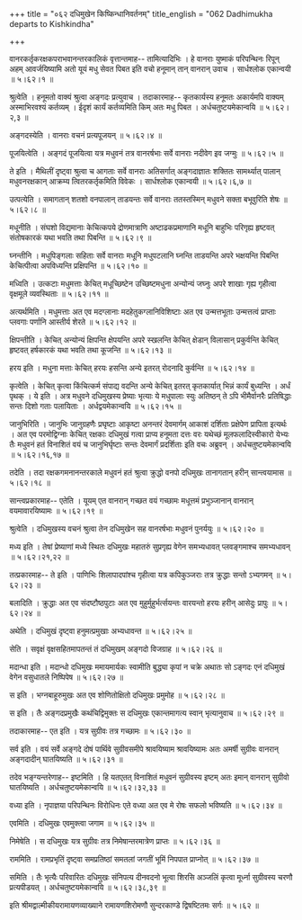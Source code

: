 +++
title = "०६२ दधिमुखेन किष्किन्धानिवर्तनम्"
title_english = "062 Dadhimukha departs to Kishkindha"

+++


वानरकर्तृकरक्षकपराभवानन्तरकालिकं वृत्तान्तमाह-- तामित्यादिभिः । हे
वानराः युष्माकं परिपन्थिनः रिपून् अहम् आवर्जयिष्यामि अतो यूयं मधु सेवत
पिबत इति वचो हनूमान् तान् वानरान् उवाच । सार्धश्लोक एकान्वयी  ॥  ५।६२।१
 ॥   

  

श्रुत्वेति । हनूमतो वाक्यं श्रुत्वा अङ्गदः प्रत्युवाच । तदाकारमाह--
कृतकार्यस्य हनूमतः अकार्यमपि वाक्यम् अस्माभिरवश्यं कर्तव्यम् । ईदृशं
कार्यं कर्तव्यमिति किम् अतः मधु पिबत । अर्धचतुष्टयमेकान्वयि  ॥  ५।६२।२,३
 ॥   

  

अङ्गदस्येति । वानराः वचनं प्रत्यपूजयन्  ॥  ५।६२।४  ॥   

  

पूजयित्वेति । अङ्गदं पूजयित्वा यत्र मधुवनं तत्र वानरर्षभाः सर्वे वानराः
नदीवेग इव जग्मुः  ॥  ५।६२।५  ॥   

  

ते इति । मैथिलीं दृष्ट्वा श्रुत्वा च आगताः सर्वे वानराः अतिसर्गात्
अङ्गदाज्ञातः शक्तितः सामर्थ्यात् पालान् मधुवनरक्षकान् आक्रम्य
त्वितरकर्तृकमिति विवेकः । सार्धश्लोक एकान्वयी  ॥  ५।६२।६,७  ॥   

  

उत्पत्येति । समागतान् शतशो वनपालान् ताडयन्तः सर्वे वानराः ततस्तस्मिन्
मधुवने सक्ता बभूवुरिति शेषः  ॥  ५।६२।८  ॥   

  

मधूनीति । संघशो विद्यमानाः केचित्कपये द्रोणमात्राणि अष्टाढकप्रमाणानि
मधूनि बाहुभिः परिगृह्य हृष्टवत् संतोषकारकं यथा भवति तथा पिबन्ति  ॥ 
५।६२।९ ॥   

  

घ्नन्तीनि । मधुपिङ्गलाः सहिताः सर्वे वानराः मधूनि मधुपटलानि घ्नन्ति
ताडयन्ति अपरे भक्षयन्ति पिबन्ति केचित्पीत्वा अपविध्यन्ति प्रक्षिपन्ति  ॥ 
५।६२।१०  ॥   

  

मध्विति । उत्कटाः मधुमत्ताः केचित् मधूच्छिष्टेन उच्छिष्टमधुना अन्योन्यं
जघ्नुः अपरे शाखाः गृह्य गृहीत्वा वृक्षमूले व्यवस्थिताः  ॥  ५।६२।११  ॥   

  

अत्यर्थमिति । मधुमत्ताः अत एव मदग्लानाः मदहेतुकग्लानिविशिष्टाः अत एव
उन्मत्तभूताः उन्मत्तत्वं प्राप्ताः प्लवगाः पर्णानि आस्तीर्य शेरते  ॥ 
५।६२।१२  ॥   

  

क्षिपन्तीति । केचित् अन्योन्यं क्षिपन्ति क्षेपयन्ति अपरे स्खलन्ति केचित्
क्षेडान् विलासान् प्रकुर्वन्ति केचित् हृष्टवत् हर्षकारकं यथा भवति तथा
कूजन्ति  ॥  ५।६२।१३ ॥   

  

हरय इति । मधुना मत्ताः केचित् हरयः हसन्ति अन्ये इतरत् रोदनादि कुर्वन्ति
 ॥  ५।६२।१४  ॥   

  

कृत्वेति । केचित् कृत्वा किंचित्कर्म संपाद्य वदन्ति अन्ये केचित् इतरत्
कृतकार्यात् भिन्नं कार्यं बुध्यन्ति । अर्धं पृथक् । ये इति । अत्र मधुवने
दधिमुखस्य प्रेष्याः भृत्याः ये मधुपालाः स्युः अतिष्ठन् ते ऽपि
भीमैर्वानरैः प्रतिषिद्धाः सन्तः दिशो गताः पलायिताः । अर्धद्वयमेकान्वयि
 ॥  ५।६२।१५  ॥   

  

जानुभिरिति । जानुभिः जानुग्रहणैः प्रघृष्टाः आकृष्टा अनन्तरं देवमार्गम्
आकाशं दर्शिताः प्रक्षेपेण प्रापिता इत्यर्थः । अत एव परमोद्विग्नाः केचित्
रक्षकाः दधिमुखं गत्वा प्राप्य हनूमता दत्तः वरः यथेच्छं मूलफलादिस्वीकारो
येभ्यः तैः मधुवनं हतं विनाशितं वयं च जानुभिर्घृष्टाः सन्तः देवमार्गं
प्रदर्शिताः इति वचः अब्रुवन् । अर्धचतुष्टयमेकान्वयि  ॥  ५।६२।१६,१७  ॥   

  

तदेति । तदा रक्षकगमनानन्तरकाले मधुवनं हतं श्रुत्वा क्रुद्धो वनपो दधिमुखः
तानागतान् हरीन् सान्त्वयामास  ॥  ५।६२।१८  ॥   

  

सान्त्वप्रकारमाह-- एतेति । यूयम् एत वानरान् गच्छत वयं गच्छामः मधूत्तमं
प्रभुञ्जानान् वानरान् वयमावारयिष्यामः  ॥  ५।६२।१९  ॥   

  

श्रुत्वेति । दधिमुखस्य वचनं श्रुत्वा तेन दधिमुखेन सह वानरर्षभाः मधुवनं
पुनर्ययुः  ॥  ५।६२।२०  ॥   

  

मध्य इति । तेषां प्रेष्याणां मध्ये स्थितः दधिमुखः महातरुं सुप्रगृह्य
वेगेन समभ्यधावत् प्लवङ्गमाश्च समभ्यधावन्  ॥  ५।६२।२१,२२  ॥   

  

तत्प्रकारमाह-- ते इति । पाणिभिः शिलापादपांश्च गृहीत्वा यत्र कपिकुञ्जराः
तत्र क्रुद्धाः सन्तो ऽभ्यगमन्  ॥  ५।६२।२३  ॥   

  

बलादिति । क्रुद्धाः अत एव संदष्टौष्ठपुटाः अत एव मुहुर्मुहुर्भर्त्सयन्तः
वारयन्तो हरयः हरीन् आसेदुः प्रापुः  ॥  ५।६२।२४  ॥   

  

अथेति । दधिमुखं दृष्ट्वा हनुमत्प्रमुखाः अभ्यधावन्त  ॥  ५।६२।२५  ॥   

  

सेति । सवृक्षं वृक्षसहितमापतन्तं तं दधिमुखम् अङ्गदो विजग्राह  ॥ 
५।६२।२६ ॥   

  

मदान्धा इति । मदान्धो दधिमुखः ममायमार्यकः स्वामीति बुद्ध्या कृपां न
चक्रे अथातः सो ऽङ्गदः एनं दधिमुखं वेगेन वसुधातले निष्पिपेष  ॥  ५।६२।२७
 ॥   

  

स इति । भग्नबाहूरुमुखः अत एव शोणितोक्षितो दधिमुखः प्रमुमोह  ॥  ५।६२।२८
 ॥   

  

स इति । तैः अङ्गदप्रमुखैः कथंचिद्विमुक्तः स दधिमुखः एकान्तमागत्य स्वान्
भृत्यानुवाच  ॥  ५।६२।२९  ॥   

  

तदाकारमाह-- एत इति । यत्र सुग्रीवः तत्र गच्छामः  ॥  ५।६२।३०  ॥   

  

सर्व इति । वयं सर्वे अङ्गदे दोषं पार्थिवे सुग्रीवसमीपे श्रावयिष्याम
श्रावयिष्यामः अतः अमर्षी सुग्रीवः वानरान् अङ्गदादीन् घातयिष्यति  ॥ 
५।६२।३१  ॥   

  

तदेव भङ्ग्यन्तरेणाह-- इष्टमिति । हि यतएतत् विनाशितं मधुवनं सुग्रीवस्य
इष्टम् अतः इमान् वानरान् सुग्रीवो घातयिष्यति । अर्धचतुष्टयमेकान्वयि  ॥ 
५।६२।३२,३३  ॥   

वध्या इति । नृपाज्ञया परिपन्थिनः विरोधिनः एते वध्या अत एव मे रोषः सफलो
भविष्यति  ॥  ५।६२।३४  ॥   

  

एवमिति । दधिमुखः एवमुक्त्वा जगाम  ॥  ५।६२।३५  ॥   

  

निमेषेति । स दधिमुखः यत्र सुग्रीवः तत्र निमेषान्तरमात्रेण प्राप्तः  ॥ 
५।६२।३६ ॥   

  

राममिति । रामप्रभृतिं दृष्ट्वा समप्रतिष्ठां समतलां जगतीं भूमिं निपपात
प्राप्नोत्  ॥  ५।६२।३७  ॥   

  

समिति । तैः भृत्यैः परिवारितः दधिमुखः संनिपत्य दीनवदनो भूत्वा शिरसि
अञ्जलिं कृत्वा मूर्ध्ना सुग्रीवस्य चरणौ प्रत्यपीडयत् ।
अर्धचतुष्टयमेकान्वयि  ॥  ५।६२।३८,३९  ॥   

  

इति श्रीमद्वाल्मीकीयरामायणव्याख्याने रामायणशिरोमणौ सुन्दरकाण्डे
द्विषष्टितमः सर्गः  ॥  ५।६२  ॥   

  


